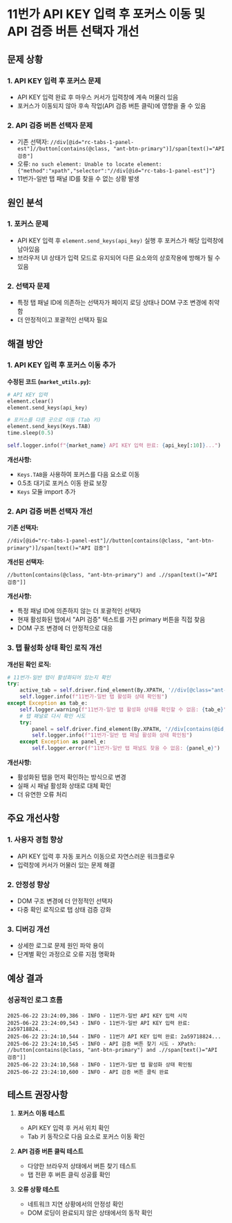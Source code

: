 # 11번가 API KEY 입력 후 포커스 이동 및 API 검증 버튼 선택자 개선

## 문제 상황

### 1. API KEY 입력 후 포커스 문제
- API KEY 입력 완료 후 마우스 커서가 입력창에 계속 머물러 있음
- 포커스가 이동되지 않아 후속 작업(API 검증 버튼 클릭)에 영향을 줄 수 있음

### 2. API 검증 버튼 선택자 문제
- 기존 선택자: `//div[@id="rc-tabs-1-panel-est"]//button[contains(@class, "ant-btn-primary")]/span[text()="API 검증"]`
- 오류: `no such element: Unable to locate element: {"method":"xpath","selector":"//div[@id="rc-tabs-1-panel-est"]"}`
- 11번가-일반 탭 패널 ID를 찾을 수 없는 상황 발생

## 원인 분석

### 1. 포커스 문제
- API KEY 입력 후 `element.send_keys(api_key)` 실행 후 포커스가 해당 입력창에 남아있음
- 브라우저 UI 상태가 입력 모드로 유지되어 다른 요소와의 상호작용에 방해가 될 수 있음

### 2. 선택자 문제
- 특정 탭 패널 ID에 의존하는 선택자가 페이지 로딩 상태나 DOM 구조 변경에 취약함
- 더 안정적이고 포괄적인 선택자 필요

## 해결 방안

### 1. API KEY 입력 후 포커스 이동 추가

**수정된 코드 (`market_utils.py`):**
```python
# API KEY 입력
element.clear()
element.send_keys(api_key)

# 포커스를 다른 곳으로 이동 (Tab 키)
element.send_keys(Keys.TAB)
time.sleep(0.5)

self.logger.info(f"{market_name} API KEY 입력 완료: {api_key[:10]}...")
```

**개선사항:**
- `Keys.TAB`을 사용하여 포커스를 다음 요소로 이동
- 0.5초 대기로 포커스 이동 완료 보장
- `Keys` 모듈 import 추가

### 2. API 검증 버튼 선택자 개선

**기존 선택자:**
```xpath
//div[@id="rc-tabs-1-panel-est"]//button[contains(@class, "ant-btn-primary")]/span[text()="API 검증"]
```

**개선된 선택자:**
```xpath
//button[contains(@class, "ant-btn-primary") and .//span[text()="API 검증"]]
```

**개선사항:**
- 특정 패널 ID에 의존하지 않는 더 포괄적인 선택자
- 현재 활성화된 탭에서 "API 검증" 텍스트를 가진 primary 버튼을 직접 찾음
- DOM 구조 변경에 더 안정적으로 대응

### 3. 탭 활성화 상태 확인 로직 개선

**개선된 확인 로직:**
```python
# 11번가-일반 탭이 활성화되어 있는지 확인
try:
    active_tab = self.driver.find_element(By.XPATH, '//div[@class="ant-tabs-tab ant-tabs-tab-active"]//div[text()="11번가-일반"]')
    self.logger.info(f"11번가-일반 탭 활성화 상태 확인됨")
except Exception as tab_e:
    self.logger.warning(f"11번가-일반 탭 활성화 상태를 확인할 수 없음: {tab_e}")
    # 탭 패널로 다시 확인 시도
    try:
        panel = self.driver.find_element(By.XPATH, '//div[contains(@id, "panel-est") and contains(@class, "ant-tabs-tabpane-active")]')
        self.logger.info(f"11번가-일반 탭 패널 활성화 상태 확인됨")
    except Exception as panel_e:
        self.logger.error(f"11번가-일반 탭 패널도 찾을 수 없음: {panel_e}")
```

**개선사항:**
- 활성화된 탭을 먼저 확인하는 방식으로 변경
- 실패 시 패널 활성화 상태로 대체 확인
- 더 유연한 오류 처리

## 주요 개선사항

### 1. 사용자 경험 향상
- API KEY 입력 후 자동 포커스 이동으로 자연스러운 워크플로우
- 입력창에 커서가 머물러 있는 문제 해결

### 2. 안정성 향상
- DOM 구조 변경에 더 안정적인 선택자
- 다중 확인 로직으로 탭 상태 검증 강화

### 3. 디버깅 개선
- 상세한 로그로 문제 원인 파악 용이
- 단계별 확인 과정으로 오류 지점 명확화

## 예상 결과

### 성공적인 로그 흐름
```
2025-06-22 23:24:09,386 - INFO - 11번가-일반 API KEY 입력 시작
2025-06-22 23:24:09,543 - INFO - 11번가-일반 API KEY 입력 완료: 2a59718824...
2025-06-22 23:24:10,544 - INFO - 11번가 API KEY 입력 완료: 2a59718824...
2025-06-22 23:24:10,545 - INFO - API 검증 버튼 찾기 시도 - XPath: //button[contains(@class, "ant-btn-primary") and .//span[text()="API 검증"]]
2025-06-22 23:24:10,568 - INFO - 11번가-일반 탭 활성화 상태 확인됨
2025-06-22 23:24:10,600 - INFO - API 검증 버튼 클릭 완료
```

## 테스트 권장사항

1. **포커스 이동 테스트**
   - API KEY 입력 후 커서 위치 확인
   - Tab 키 동작으로 다음 요소로 포커스 이동 확인

2. **API 검증 버튼 클릭 테스트**
   - 다양한 브라우저 상태에서 버튼 찾기 테스트
   - 탭 전환 후 버튼 클릭 성공률 확인

3. **오류 상황 테스트**
   - 네트워크 지연 상황에서의 안정성 확인
   - DOM 로딩이 완료되지 않은 상태에서의 동작 확인